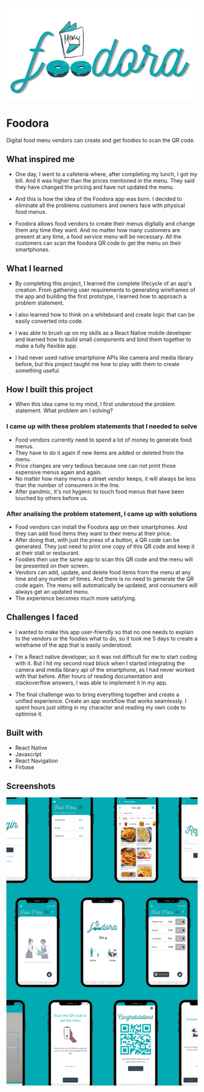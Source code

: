 
![Logo](./assets/screenshots/foodora.png)


# Foodora

Digital food menu vendors can create and get foodies to scan the QR code.


## What inspired me

- One day, I went to a cafeteria where, after completing my lunch, I got my bill. And it was higher than the prices mentioned in the menu. They said they have changed the pricing and have not updated the menu.

- And this is how the idea of the Foodora app was born. I decided to eliminate all the problems customers and owners face with physical food menus.

- Foodora allows food vendors to create their menus digitally and change them any time they want. And no matter how many customers are present at any time, a food service menu will be necessary. All the customers can scan the foodora QR code to get the menu on their smartphones.


## What I learned

- By completing this project, I learned the complete lifecycle of an app's creation. From gathering user requirements to generating wireframes of the app and building the first prototype, I learned how to approach a problem statement.

- I also learned how to think on a whiteboard and create logic that can be easily converted into code.

- I was able to brush up on my skills as a React Native mobile developer and learned how to build small components and bind them together to make a fully flexible app.

- I had never used native smartphone APIs like camera and media library before, but this project taught me how to play with them to create something useful.


## How I built this project

- When this idea came to my mind, I first understood the problem statement. What problem am I solving?

### I came up with these problem statements that I needed to solve

- Food vendors currently need to spend a lot of money to generate food menus.
- They have to do it again if new items are added or deleted from the menu.
- Price changes are very tedious because one can not print those expensive menus again and again.
- No matter how many menus a street vendor keeps, it will always be less than the number of consumers in the line.
- After pandmic, it's not hygenic to touch food menus that have been touched by others before us.

### After analising the problem statement, I came up with solutions

- Food vendors can install the Foodora app on their smartphones. And they can add food items they want to their menu at their price.
- After doing that, with just the press of a button, a QR code can be generated. They just need to print one copy of this QR code and keep it at their stall or restaurant.
- Foodies then use the same app to scan this QR code and the menu will be presented on their screen.
- Vendors can add, update, and delete food items from the menu at any time and any number of times. And there is no need to generate the QR code again. The menu will automatically be updated, and consumers will always get an updated menu.
- The experience becomes much more satisfying.

## Challenges I faced

- I wanted to make this app user-friendly so that no one needs to explain to the vendors or the foodies what to do, so it took me 5 days to create a wireframe of the app that is easily understood.

- I'm a React native developer, so it was not difficult for me to start coding with it. But I hit my second road block when I started integrating the camera and media library api of the smartphone, as I had never worked with that before. After hours of reading documentation and stackoverflow answers, I was able to implement it in my app.

- The final challenge was to bring everything together and create a unified experience. Create an app workflow that works seamlessly. I spent hours just sitting in my character and reading my own code to optimise it.


## Built with

- React Native
- Javascript
- React Navigation
- Firbase

## Screenshots

![screenshot1](./assets/screenshots/foodora_all.png)
